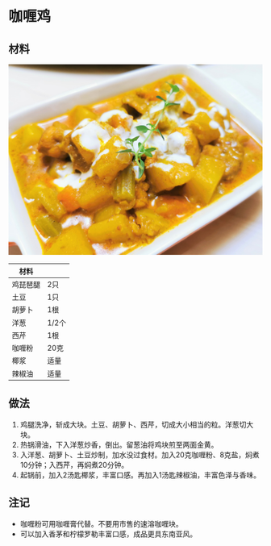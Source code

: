 # 咖喱鸡

## 材料

![](https://github.com/NiborPolaris/Recipes/blob/master/Images/咖喱鸡.jpg)

| 材料 |   |
| --- | --- |
| 鸡琵琶腿 | 2只 |
| 土豆 | 1只 |
| 胡萝卜 | 1根 |
| 洋葱 | 1/2个 |
| 西芹 | 1根 |
| 咖喱粉 | 20克 |
| 椰浆 | 适量 |
| 辣椒油 | 适量 |

## 做法

1. 鸡腿洗净，斩成大块。土豆、胡萝卜、西芹，切成大小相当的粒。洋葱切大块。
2. 热锅滑油，下入洋葱炒香，倒出。留葱油将鸡块煎至两面金黄。
3. 入洋葱、胡萝卜、土豆炒制，加水没过食材。加入20克咖喱粉、8克盐，焖煮10分钟；入西芹，再焖煮20分钟。
5. 起锅前，加入2汤匙椰浆，丰富口感。再加入1汤匙辣椒油，丰富色泽与香味。

## 注记

- 咖喱粉可用咖喱膏代替。不要用市售的速溶咖喱块。
- 可以加入香茅和柠檬罗勒丰富口感，成品更具东南亚风。